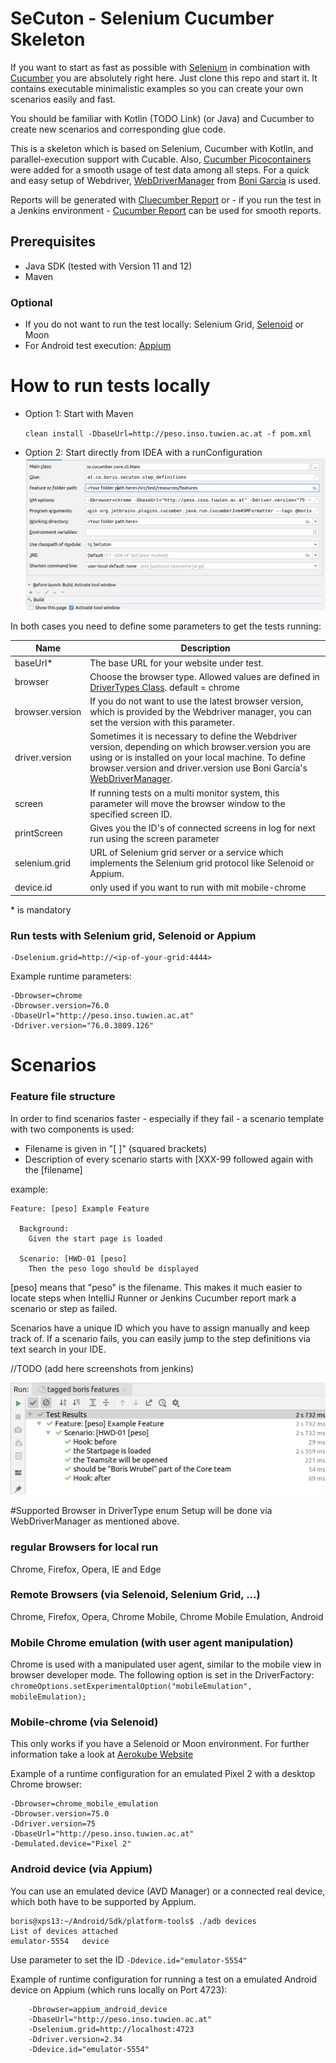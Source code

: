 # SeCuton - Selenium Cucumber Skeleton

If you want to start as fast as possible with [Selenium](https://github.com/SeleniumHQ/selenium) in combination with [Cucumber](https://github.com/cucumber/cucumber) you are absolutely right here. Just clone this repo and start it. It contains executable minimalistic examples so you can create your own scenarios easily and fast.

You should be familiar with Kotlin (TODO Link) (or Java) and Cucumber to create new scenarios and corresponding glue code.

This is a skeleton which is based on Selenium, Cucumber with Kotlin, and parallel-execution support with Cucable.
Also, [Cucumber Picocontainers](https://github.com/cucumber/cucumber-jvm/tree/master/picocontainer) were added for a smooth usage of test data among all steps.
For a quick and easy setup of Webdriver, [WebDriverManager](https://github.com/bonigarcia/webdrivermanager) from [Boni Garcia](https://github.com/bonigarcia/bonigarcia.github.io) is used. 

Reports will be generated with [Cluecumber Report](https://github.com/trivago/cluecumber-report-plugin) or - if you run the test in a Jenkins environment - [Cucumber Report](https://wiki.jenkins.io/display/JENKINS/Cucumber+Reports+Plugin) can be used for smooth reports.


## Prerequisites
* Java SDK (tested with Version 11 and 12)
* Maven

### Optional
* If you do not want to run the test locally: Selenium Grid, [Selenoid](https://github.com/aerokube/selenoid) or Moon
* For Android test execution: [Appium](https://github.com/appium/appium)  


# How to run tests locally

* Option 1: Start with Maven

     `clean install -DbaseUrl=http://peso.inso.tuwien.ac.at -f pom.xml` 

* Option 2: Start directly from IDEA with a runConfiguration
![idea run configuration](docs/images/idea_runConfig.png)

In both cases you need to define some parameters to get the tests running:

| Name | Description |
|------|-------------|
| baseUrl* | The base URL for your website under test. |
| browser | Choose the browser type. Allowed values are defined in [DriverTypes Class](src/test/kotlin/at.co.boris.secton/driverutil/DriverTypes.kt). default = chrome |
| browser.version | If you do not want to use the latest browser version, which is provided by the Webdriver manager, you can set the version with this parameter.|
| driver.version | Sometimes it is necessary to define the Webdriver version, depending on which browser.version you are using or is installed on your local machine. To define browser.version and driver.version use Boni Garcia's [WebDriverManager](https://github.com/bonigarcia/webdrivermanager).|  
| screen | If running tests on a multi monitor system, this parameter will move the browser window to the specified screen ID. |
| printScreen | Gives you the ID's of connected screens in log for next run using the screen parameter |
| selenium.grid | URL of Selenium grid server or a service which implements the Selenium grid protocol like Selenoid or Appium. |
| device.id | only used if you want to run with mit mobile-chrome
\* is mandatory

### Run tests with Selenium grid, Selenoid or Appium

    -Dselenium.grid=http://<ip-of-your-grid:4444>

Example runtime parameters:

    -Dbrowser=chrome
    -Dbrowser.version=76.0
    -DbaseUrl="http://peso.inso.tuwien.ac.at"
    -Ddriver.version="76.0.3809.126"

# Scenarios
### Feature file structure
In order to find scenarios faster - especially if they fail - a scenario template with two components is used:
* Filename is given in "[ ]" (squared brackets)
* Description of every scenario starts with [XXX-99 followed again with the [filename]

example:


    Feature: [peso] Example Feature

      Background:
        Given the start page is loaded

      Scenario: [HWD-01 [peso]
        Then the peso logo should be displayed
      
      
[peso] means that "peso" is the filename. This makes it much easier to locate steps when IntelliJ Runner or Jenkins Cucumber report mark a scenario or step as failed.

Scenarios have a unique ID which you have to assign manually and keep track of. If a scenario fails, you can easily jump to the step definitions via text search in your IDE.


//TODO (add here screenshots from jenkins)

![testresults from IntelliJ](docs/images/testresults_idea.png)


#Supported Browser in DriverType enum
Setup will be done via WebDriverManager as mentioned above.
### regular Browsers for local run
Chrome, Firefox, Opera, IE and Edge

### Remote Browsers (via Selenoid, Selenium Grid, ...)
Chrome, Firefox, Opera, Chrome Mobile, Chrome Mobile Emulation, Android

### Mobile Chrome emulation (with user agent manipulation)
Chrome is used with a manipulated user agent, similar to the mobile view in browser developer mode.
The following option is set in the DriverFactory: 
 `chromeOptions.setExperimentalOption("mobileEmulation", mobileEmulation);`

### Mobile-chrome (via Selenoid)
This only works if you have a Selenoid or Moon environment. For further information take a look at [Aerokube Website](https://aerokube.com) 

Example of a runtime configuration for an emulated Pixel 2 with a desktop Chrome browser:

    -Dbrowser=chrome_mobile_emulation
    -Dbrowser.version=75.0
    -Ddriver.version=75
    -DbaseUrl="http://peso.inso.tuwien.ac.at"
    -Demulated.device="Pixel 2"
    
### Android device (via Appium)
You can use an emulated device (AVD Manager) or a connected real device, which both have to be supported by Appium.


    boris@xps13:~/Android/Sdk/platform-tools$ ./adb devices
    List of devices attached
    emulator-5554	device

Use parameter to set the ID `-Ddevice.id="emulator-5554"`

Example of runtime configuration for running a test on a emulated Android device on Appium (which runs locally on Port 4723):

        -Dbrowser=appium_android_device
        -DbaseUrl="http://peso.inso.tuwien.ac.at"
        -Dselenium.grid=http://localhost:4723
        -Ddriver.version=2.34
        -Ddevice.id="emulator-5554"
